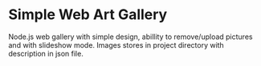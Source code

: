 # Simple Web Art Gallery

Node.js web gallery with simple design, abillity to remove/upload 
pictures and with slideshow mode. Images stores in project directory
with description in json file.
